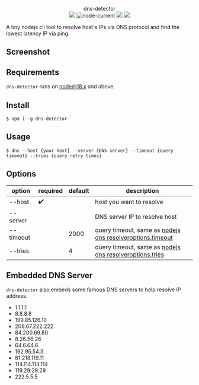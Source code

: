 <p align='center'>
  dns-detector
  <br>
  <img src="https://img.shields.io/npm/v/dns-detector">
  <img alt="node-current" src="https://img.shields.io/node/v/dns-detector">
  <img src="https://img.shields.io/badge/platform-darwin%7Clinux%7Cwin32-black" />
  <img src="https://img.shields.io/bundlephobia/minzip/dns-detector?label=minzip">
</p>

A tiny nodejs cli tool to resolve host's IPs via DNS protocol and find the lowest latency IP via ping.

## Screenshot

## Requirements

`dns-detector` runs on node@18.x and above.

## Install

```shell
$ npm i -g dns-detector
```

## Usage

```shell
$ dns --host {your host} --server {DNS server} --timeout {query timeout} --tries {query retry times}
```

## Options

|option|required|default|description
|-----|-----|-----|------|
|--host|:heavy_check_mark:||host you want to resolve|
|--server|||DNS server IP to resolve host
|--timeout||2000|query timeout, same as [nodejs dns resolveroptions.timeout](https://nodejs.org/dist/latest-v18.x/docs/api/dns.html#resolveroptions)
|--tries||4|query timeout, same as [nodejs dns resolveroptions.tries](https://nodejs.org/dist/latest-v18.x/docs/api/dns.html#resolveroptions)

## Embedded DNS Server

`dns-detector` also embeds some famous DNS servers to help resolve IP address.

- 1.1.1.1
- 8.8.8.8
- 199.85.126.10
- 208.67.222.222
- 84.200.69.80
- 8.26.56.26
- 64.6.64.6
- 192.95.54.3
- 81.218.119.11
- 114.114.114.114
- 119.29.29.29
- 223.5.5.5